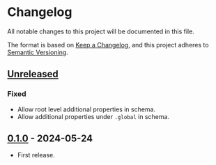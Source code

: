 # Changelog

All notable changes to this project will be documented in this file.

The format is based on [Keep a Changelog](https://keepachangelog.com/en/1.0.0/),
and this project adheres to [Semantic Versioning](https://semver.org/spec/v2.0.0.html).

## [Unreleased]

### Fixed

- Allow root level additional properties in schema.
- Allow additional properties under `.global` in schema.

## [0.1.0] - 2024-05-24

- First release.

[Unreleased]: https://github.com/giantswarm/ingress-sla-app/compare/v0.1.0...HEAD
[0.1.0]: https://github.com/giantswarm/ingress-sla-app/releases/tag/v0.1.0
